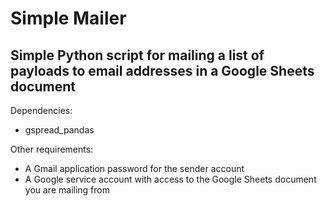 # Simple Mailer
## Simple Python script for mailing a list of payloads to email addresses in a Google Sheets document

Dependencies:
- gspread_pandas

Other requirements:
- A Gmail application password for the sender account
- A Google service account with access to the Google Sheets document you are mailing from
